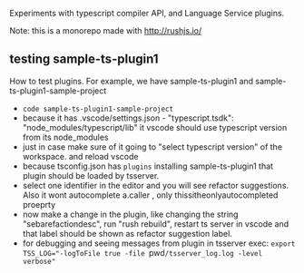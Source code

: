 Experiments with typescript compiler API, and Language Service plugins.

Note: this is a monorepo made with http://rushjs.io/


## testing sample-ts-plugin1

How to test plugins. For example, we have sample-ts-plugin1 and sample-ts-plugin1-sample-project

* `code sample-ts-plugin1-sample-project`
* because it has .vscode/settings.json -  "typescript.tsdk": "node_modules/typescript/lib"  it vscode should use typescript version from its node_modules
* just in case make sure of it going to "select typescript version" of the workspace. and reload vscode
* because tsconfig.json has `plugins` installing sample-ts-plugin1 that plugin should be loaded by tsserver. 
* select one identifier in the editor and you will see refactor suggestions. Also it wont autocomplete a.caller , only thissitheonlyautocompleted proeprty
* now make a change in the plugin, like changing the string "sebarefactiondesc", run "rush rebuild", restart ts server in vscode and that label should be shown as refactor suggestion label. 
* for debugging and seeing messages from plugin in tsserver exec: 
 `export TSS_LOG="-logToFile true -file `pwd`/tsserver_log.log -level verbose"`
